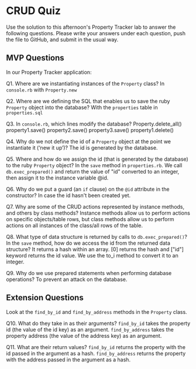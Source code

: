 # CRUD Quiz

Use the solution to this afternoon's Property Tracker lab to answer the following questions. Please write your answers under each question, push the file to GitHub, and submit in the usual way.

## MVP Questions

In our Property Tracker application:

Q1. Where are we instantiating instances of the `Property` class?
In `console.rb` with `Property.new`


Q2. Where are we defining the SQL that enables us to save the ruby `Property` object into the database?
With the `properties` table in `properties.sql`


Q3. In `console.rb`, which lines modify the database?
Property.delete_all()
property1.save()
property2.save()
property3.save()
property1.delete()

Q4. Why do we not define the id of a `Property` object at the point we instantiate it (‘new it up’)?
The id is generated by the database.


Q5. Where and how do we assign the id (that is generated by the database) to the ruby `Property` object?
In the `save` method in `properties.rb`. We call `db.exec_prepared()` and return the value of "id" converted to an integer, then assign it to the instance variable @id.


Q6. Why do we put a guard (an `if` clause) on the `@id` attribute in the constructor?
In case the id hasn't been created yet.


Q7. Why are some of the CRUD actions represented by instance methods, and others by class methods?
Instance methods allow us to perform actions on specific objects/table rows, but class methods allow us to perform actions on all instances of the class/all rows of the table.


Q8. What type of data structure is returned by calls to `db.exec_prepared()`? In the `save` method, how do we access the id from the returned data structure?
It returns a hash within an array. [0] returns the hash and ["id"] keyword returns the id value. We use the to_i method to convert it to an integer. 


Q9. Why do we use prepared statements when performing database operations?
To prevent an attack on the database.


## Extension Questions

Look at the `find_by_id` and `find_by_address` methods in the `Property` class.

Q10. What do they take in as their arguments?
`find_by_id` takes the property id (the value of the id key) as an argument.
`find_by_address` takes the property address (the value of the address key) as an argument.

Q11. What are their return values?
`find_by_id` returns the property with the id passed in the argument as a hash.
`find_by_address` returns the property with the address passed in the argument as a hash.

